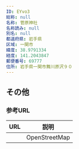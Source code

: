 ```yaml
---
ID: EYvo3
総称: null
名称: 菅原神社
名称読み: null
別名: null
都道府県: 岩手県
区域: 一関市
緯度: 38.9791334
経度: 141.2043847
郵便番号: 69777
住所: 岩手県一関市舞川原沢９０
---
```


## その他

### 参考URL

| URL | 説明          |
| --- | ------------- |
|     | OpenStreetMap |
